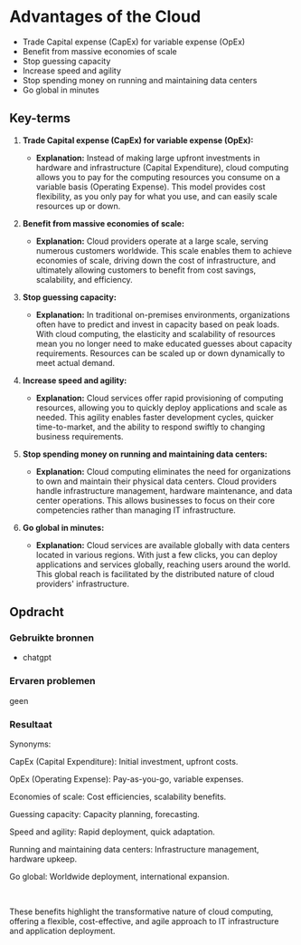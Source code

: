 # Advantages of the Cloud

- Trade Capital expense (CapEx) for variable expense (OpEx)
- Benefit from massive economies of scale
- Stop guessing capacity
- Increase speed and agility
- Stop spending money on running and maintaining data centers
- Go global in minutes

## Key-terms
1. **Trade Capital expense (CapEx) for variable expense (OpEx):**
   - **Explanation:** Instead of making large upfront investments in hardware and infrastructure (Capital Expenditure), cloud computing allows you to pay for the computing resources you consume on a variable basis (Operating Expense). This model provides cost flexibility, as you only pay for what you use, and can easily scale resources up or down.

2. **Benefit from massive economies of scale:**
   - **Explanation:** Cloud providers operate at a large scale, serving numerous customers worldwide. This scale enables them to achieve economies of scale, driving down the cost of infrastructure, and ultimately allowing customers to benefit from cost savings, scalability, and efficiency.

3. **Stop guessing capacity:**
   - **Explanation:** In traditional on-premises environments, organizations often have to predict and invest in capacity based on peak loads. With cloud computing, the elasticity and scalability of resources mean you no longer need to make educated guesses about capacity requirements. Resources can be scaled up or down dynamically to meet actual demand.

4. **Increase speed and agility:**
   - **Explanation:** Cloud services offer rapid provisioning of computing resources, allowing you to quickly deploy applications and scale as needed. This agility enables faster development cycles, quicker time-to-market, and the ability to respond swiftly to changing business requirements.

5. **Stop spending money on running and maintaining data centers:**
   - **Explanation:** Cloud computing eliminates the need for organizations to own and maintain their physical data centers. Cloud providers handle infrastructure management, hardware maintenance, and data center operations. This allows businesses to focus on their core competencies rather than managing IT infrastructure.

6. **Go global in minutes:**
   - **Explanation:** Cloud services are available globally with data centers located in various regions. With just a few clicks, you can deploy applications and services globally, reaching users around the world. This global reach is facilitated by the distributed nature of cloud providers' infrastructure.


## Opdracht
### Gebruikte bronnen
- chatgpt 


### Ervaren problemen
geen

### Resultaat


Synonyms:

CapEx (Capital Expenditure): Initial investment, upfront costs.

OpEx (Operating Expense): Pay-as-you-go, variable expenses.

Economies of scale: Cost efficiencies, scalability benefits.

Guessing capacity: Capacity planning, forecasting.

Speed and agility: Rapid deployment, quick adaptation.

Running and maintaining data centers: Infrastructure management, hardware upkeep.

Go global: Worldwide deployment, international expansion.

<br>

These benefits highlight the transformative nature of cloud computing, offering a flexible, cost-effective, and agile approach to IT infrastructure and application deployment.
